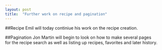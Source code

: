 ```yaml
---
layout: post
title:  "Further work on recipe and pagination"
---
```


##Recipe
Emil will today continiue his work on the recipe creation. 

##Pagination
Jon Martin will begin to look on how to make several pages for the recipe search
as well as listing up recipes, favorites and later history.